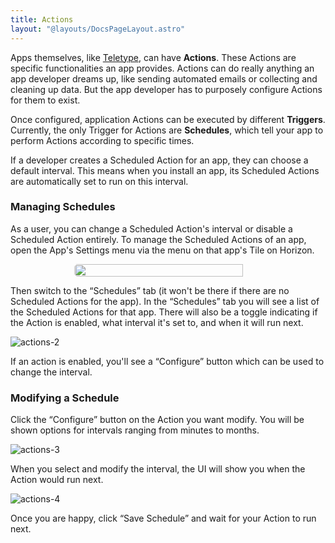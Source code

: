 ```yaml
---
title: Actions
layout: "@layouts/DocsPageLayout.astro"
---
```


Apps themselves, like [Teletype](/docs/en/use/interface#teletype), can have **Actions**. These Actions are specific functionalities an app provides. Actions can do really anything an app developer dreams up, like sending automated emails or collecting and cleaning up data. But the app developer has to purposely configure Actions for them to exist.

Once configured, application Actions can be executed by different **Triggers**. Currently, the only Trigger for Actions are **Schedules**, which tell your app to perform Actions according to specific times.

If a developer creates a Scheduled Action for an app, they can choose a default interval. This means when you install an app, its Scheduled Actions are automatically set to run on this  interval.

### Managing Schedules

As a user, you can change a Scheduled Action's interval or disable a Scheduled Action entirely.  To manage the Scheduled Actions of an app, open the App's Settings menu via the menu on that app's Tile on Horizon.

<div style="display:flex; justify-content: center;"><img style="border-radius: 5px; width: 90%; max-width:300px;" src="/docs_assets/use/actions-1.png"/></div>

Then switch to the “Schedules” tab (it won't be there if there are no Scheduled Actions for the app). In the “Schedules” tab you will see a list of the Scheduled Actions for that app. There will also be a toggle indicating if the Action is enabled, what interval it's set to, and when it will run next.

![actions-2](/docs_assets/use/actions-2.png)

If an action is enabled, you'll see a “Configure” button which can be used to change the
interval.

### Modifying a Schedule

Click the “Configure” button on the Action you want modify. You will be shown options for intervals ranging from minutes to months.

![actions-3](/docs_assets/use/actions-3.png)

When you select and modify the interval, the UI will show you when the Action would run next.

![actions-4](/docs_assets/use/actions-4.png)

Once you are happy, click “Save Schedule” and wait for your Action to run next.